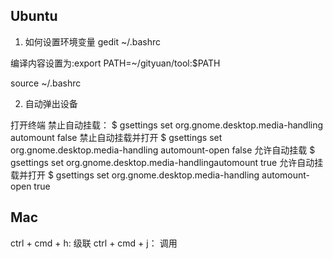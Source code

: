 ## Ubuntu

1. 如何设置环境变量
gedit ~/.bashrc

编译内容设置为:export PATH=~/gityuan/tool:$PATH

source ~/.bashrc


2. 自动弹出设备

打开终端
禁止自动挂载：
$ gsettings set org.gnome.desktop.media-handling automount false
禁止自动挂载并打开
$ gsettings set org.gnome.desktop.media-handling automount-open false
允许自动挂载
$ gsettings set org.gnome.desktop.media-handlingautomount true
允许自动挂载并打开
$ gsettings set org.gnome.desktop.media-handling automount-open true

## Mac

ctrl + cmd + h: 级联
ctrl + cmd + j： 调用

